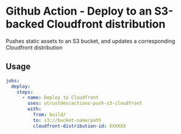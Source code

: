 # Github Action - Deploy to an S3-backed Cloudfront distribution

Pushes static assets to an S3 bucket, and updates a corresponding Cloudfront
distribution

## Usage

```yaml
jobs:
  deploy:
    steps:
      - name: Deploy to Cloudfront
        uses: utrustdev/actions-push-s3-cloudfront
        with:
          from: build/
          to: s3://bucket-name/path
          cloudfront-distribution-id: XXXXXX

```
